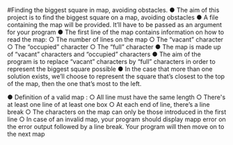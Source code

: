 #Finding the biggest square in map, avoiding obstacles.
● The aim of this project is to find the biggest square on a map, avoiding obstacles
● A file containing the map will be provided. It’ll have to be passed as an argument for your program
● The first line of the map contains information on how to read the map:
		○ The number of lines on the map
		○ The “vacant” character
		○ The “occupied” character
		○ The “full” character
● The map is made up of “vacant” characters and “occupied” characters
● The aim of the program is to replace “vacant” characters by “full” characters in order to
  represent the biggest square possible
● In the case that more than one solution exists, we’ll choose to represent the square that’s
  closest to the top of the map, then the one that’s most to the left.

● Definition of a valid map :
	○ All line must have the same length
	○ There's at least one line of at least one box
	○ At each end of line, there’s a line break
	○ The characters on the map can only be those introduced in the first line
	○ In case of an invalid map, your program should display mapp error on the error output
	 followed by a line break. Your program will then move on to the next map
